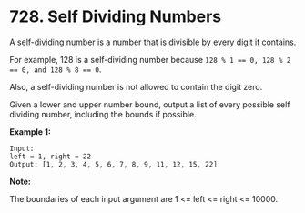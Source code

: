 # 728. Self Dividing Numbers

A self-dividing number is a number that is divisible by every digit it contains.

For example, 128 is a self-dividing number because `128 % 1 == 0, 128 % 2 == 0, and 128 % 8 == 0`.

Also, a self-dividing number is not allowed to contain the digit zero.

Given a lower and upper number bound, output a list of every possible self dividing number, including the bounds if possible.

**Example 1:**

```
Input: 
left = 1, right = 22
Output: [1, 2, 3, 4, 5, 6, 7, 8, 9, 11, 12, 15, 22]
```

**Note:**

The boundaries of each input argument are 1 <= left <= right <= 10000.